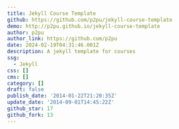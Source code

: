 ```yaml
---
title: Jekyll Course Template
github: https://github.com/p2pu/jekyll-course-template
demo: http://p2pu.github.io/jekyll-course-template
author: p2pu
author_link: https://github.com/p2pu
date: 2024-02-19T04:31:46.001Z
description: A jekyll template for courses
ssg:
  - Jekyll
css: []
cms: []
category: []
draft: false
publish_date: '2014-01-22T21:20:35Z'
update_date: '2014-09-01T14:45:22Z'
github_star: 17
github_fork: 13
---
```


